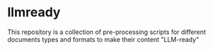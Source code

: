# llmready
This repository is a collection of pre-processing scripts for different documents types and formats to make their content "LLM-ready"
